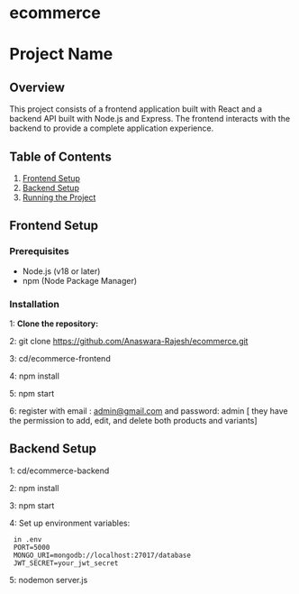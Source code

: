 # ecommerce

# Project Name

## Overview

This project consists of a frontend application built with React and a backend API built with Node.js and Express. The frontend interacts with the backend to provide a complete application experience.

## Table of Contents

1. [Frontend Setup](#frontend-setup)
2. [Backend Setup](#backend-setup)
3. [Running the Project](#running-the-project)

## Frontend Setup

### Prerequisites

- Node.js (v18 or later)
- npm (Node Package Manager)

### Installation

  1:  **Clone the repository:**

  2:  git clone https://github.com/Anaswara-Rajesh/ecommerce.git

  3: cd/ecommerce-frontend

  4: npm install

  5: npm start

  6: register with email : admin@gmail.com and password: admin [ they have the permission to add, edit, and delete both products and variants]

## Backend Setup

  1: cd/ecommerce-backend

  2: npm install

  3: npm start

  4: Set up environment variables: 

     in .env 
     PORT=5000
     MONGO_URI=mongodb://localhost:27017/database
     JWT_SECRET=your_jwt_secret

  5: nodemon server.js   
   
